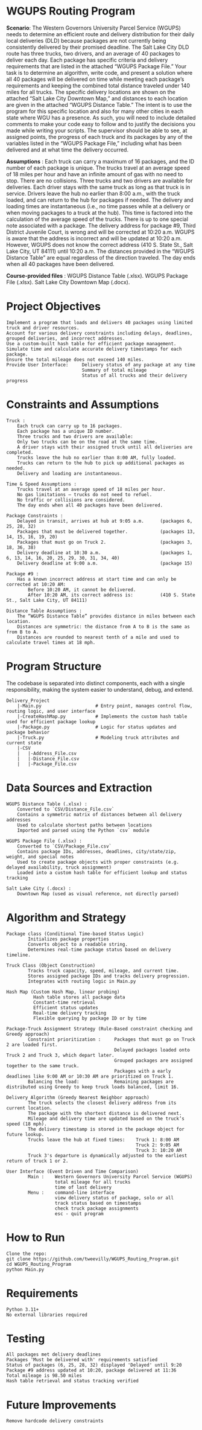# WGUPS Routing Program
**Scenario**:
    The Western Governors University Parcel Service (WGUPS) needs to determine an efficient route and delivery distribution for their daily local deliveries (DLD) because packages 
    are not currently being consistently delivered by their promised deadline. The Salt Lake City DLD route has three trucks, two drivers, and an average of 40 packages to deliver each day. Each package has specific criteria and delivery requirements that are listed in the attached “WGUPS Package File.”
    Your task is to determine an algorithm, write code, and present a solution where all 40 packages will be delivered on time while meeting each package’s requirements and keeping the combined total distance traveled under 140 miles for all trucks. The specific delivery locations are shown on the attached “Salt Lake City Downtown Map,” and distances to each location are given in the attached “WGUPS Distance Table.” The intent is to use the program for this specific location and also for many other cities in each state where WGU has a presence. As such, you will need to include detailed comments to make your code easy to follow and to justify the decisions you made while writing your scripts. 
   The supervisor should be able to see, at assigned points, the progress of each truck and its packages by any of the variables listed in the “WGUPS Package File,” including what has been delivered and at what time the delivery occurred.

**Assumptions** :
    Each truck can carry a maximum of 16 packages, and the ID number of each package is unique.
    The trucks travel at an average speed of 18 miles per hour and have an infinite amount of gas with no need to stop.
    There are no collisions.
    Three trucks and two drivers are available for deliveries. Each driver stays with the same truck as long as that truck is in service.
    Drivers leave the hub no earlier than 8:00 a.m., with the truck loaded, and can return to the hub for packages if needed.
    The delivery and loading times are instantaneous (i.e., no time passes while at a delivery or when moving packages to a truck at the hub). This time is factored into the calculation of the average speed of the trucks.
    There is up to one special note associated with a package.
    The delivery address for package #9, Third District Juvenile Court, is wrong and will be corrected at 10:20 a.m. WGUPS is aware that the address is incorrect and will be updated at 10:20 a.m. However, WGUPS does not know the correct address (410 S. State St., Salt Lake City, UT 84111) until 10:20 a.m.
    The distances provided in the “WGUPS Distance Table” are equal regardless of the direction traveled.
    The day ends when all 40 packages have been delivered.
  
**Course-provided files** :
    WGUPS Distance Table (.xlsx).
    WGUPS Package File (.xlsx).
    Salt Lake City Downtown Map (.docx).

# Project Objectives
    Implement a program that loads and delivers 40 packages using limited truck and driver resources.    
    Account for various delivery constraints including delays, deadlines, grouped deliveries, and incorrect addresses.    
    Use a custom-built hash table for efficient package management.    
    Simulate time and calculate accurate delivery timestamps for each package.    
    Ensure the total mileage does not exceed 140 miles.    
    Provide User Interface:     Delivery status of any package at any time
                                Summary of total mileage
                                Status of all trucks and their delivery progress
        
# Constraints and Assumptions
    Truck :
        Each truck can carry up to 16 packages.
        Each package has a unique ID number.
        Three trucks and two drivers are available:
        Only two trucks can be on the road at the same time.
        A driver stays with their assigned truck until all deliveries are completed.
        Trucks leave the hub no earlier than 8:00 AM, fully loaded.
        Trucks can return to the hub to pick up additional packages as needed.
        Delivery and loading are instantaneous.
        
    Time & Speed Assumptions :
        Trucks travel at an average speed of 18 miles per hour.
        No gas limitations — trucks do not need to refuel.
        No traffic or collisions are considered.
        The day ends when all 40 packages have been delivered.

    Package Constraints : 
        Delayed in transit, arrives at hub at 9:05 a.m.      (packages 6, 25, 28, 32)
        Packages that must be delivered together.            (packages 13, 14, 15, 16, 19, 20)
        Packages that must go on Truck 2.                    (packages 3, 18, 36, 38)
        Delivery deadline at 10:30 a.m.                      (packages 1, 6, 13, 14, 16, 20, 25, 29, 30, 31, 34, 40)
        Delivery deadline at 9:00 a.m.                       (package 15) 
        
    Package #9 :
        Has a known incorrect address at start time and can only be corrected at 10:20 AM:
            Before 10:20 AM, it cannot be delivered.
            After 10:20 AM, its correct address is:          (410 S. State St., Salt Lake City, UT 84111)

    Distance Table Assumptions :
        The “WGUPS Distance Table” provides distance in miles between each location.
        Distances are symmetric: the distance from A to B is the same as from B to A.
        Distances are rounded to nearest tenth of a mile and used to calculate travel times at 18 mph.

# Program Structure 
The codebase is separated into distinct components, each with a single responsibility, making the system easier to understand, debug, and extend. 

    Delivery_Project    
    	|-Main.py                    # Entry point, manages control flow, routing logic, and user interface
    	|-CreateHashMap.py           # Implements the custom hash table used for efficient package lookup          
    	|-Package.py                 # Logic for status updates and package behavior
    	|-Truck.py                   # Modeling truck attributes and current state
    	|-CSV
    	|	|-Address_File.csv
    	|	|-Distance_File.csv
    	|	|-Package_File.csv

# Data Sources and Extraction
    WGUPS Distance Table (.xlsx) :
        Converted to `CSV/Distance_File.csv`  
        Contains a symmetric matrix of distances between all delivery addresses  
        Used to calculate shortest paths between locations  
        Imported and parsed using the Python `csv` module
    
    WGUPS Package File (.xlsx) :
        Converted to `CSV/Package_File.csv`  
        Contains package IDs, addresses, deadlines, city/state/zip, weight, and special notes  
        Used to create package objects with proper constraints (e.g. delayed availability, truck assignment)  
        Loaded into a custom hash table for efficient lookup and status tracking
    
    Salt Lake City (.docx) :
        Downtown Map (used as visual reference, not directly parsed)

# Algorithm and Strategy 
    Package class (Conditional Time-based Status Logic)
            Initializes package properties
            Converts object to a readable string.
            Determines real-time package status based on delivery timeline.
            
    Truck Class (Object Construction)
            Tracks truck capacity, speed, mileage, and current time.
            Stores assigned package IDs and tracks delivery progression.
            Integrates with routing logic in Main.py

    Hash Map (Custom Hash Map, linear probing)
              Hash table stores all package data
              Constant-time retrieval    
              Efficient status updates
              Real-time delivery tracking    
              Flexible querying by package ID or by time  
                                                    
    Package-Truck Assignment Strategy (Rule-Based constraint checking and Greedy approach)    
            Constraint prioritization :     Packages that must go on Truck 2 are loaded first.
                                            Delayed packages loaded onto Truck 2 and Truck 3, which depart later.
                                            Grouped packages are assigned together to the same truck.
                                            Packages with a early deadlines like 9:00 AM or 10:30 AM are prioritized on Truck 1.
            Balancing the load:             Remaining packages are distributed using Greedy to keep truck loads balanced, limit 16.            
             
    Delivery Algorithm (Greedy Nearest Neighbor approach)  
            The truck selects the closest delivery address from its current location.    
            The package with the shortest distance is delivered next.    
            Mileage and delivery time are updated based on the truck’s speed (18 mph).    
            The delivery timestamp is stored in the package object for future lookup.      
            Trucks leave the hub at fixed times:    Truck 1: 8:00 AM    
                                                    Truck 2: 9:05 AM    
                                                    Truck 3: 10:20 AM     
            Truck 3's departure is dynamically adjusted to the earliest return of truck 1 or 2.   
                                    
    User Interface (Event Driven and Time Comparison)    
            Main :    Western Governors University Parcel Service (WGUPS)
                      total mileage for all trucks
                      time of last delivery
            Menu :    command-line interface   
                      view delivery status of package, solo or all
                      track status based on timestamps
                      check truck package assignments
                      esc - quit program

# How to Run
    Clone the repo:
    git clone https://github.com/tweevilly/WGUPS_Routing_Program.git
    cd WGUPS_Routing_Program
    python Main.py

# Requirements
    Python 3.11+
    No external libraries required

# Testing
    All packages met delivery deadlines
    Packages 'Must be delivered with' requirements satisfied
    Status of packages (6, 25, 28, 32) displayed 'Delayed' until 9:20
    Package #9 address updated at 10:20, package delivered at 11:36
    Total mileage is 98.50 miles
    Hash table retrieval and status tracking verified

# Future Improvements 
    Remove hardcode delivery constraints 
